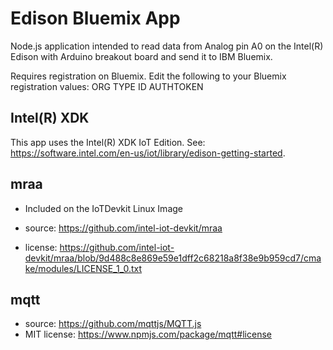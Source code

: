 Edison Bluemix App
============================
Node.js application intended to read data from Analog pin A0 on the Intel(R) Edison with Arduino breakout board and send it to IBM Bluemix.

Requires registration on Bluemix. Edit the following to your Bluemix registration values:
ORG
TYPE
ID
AUTHTOKEN

Intel(R) XDK 
-------------------------------------------
This app uses the Intel(R) XDK IoT Edition. 
See: https://software.intel.com/en-us/iot/library/edison-getting-started.

mraa
--------------------------------------------
* Included on the IoTDevkit Linux Image 

* source:  https://github.com/intel-iot-devkit/mraa
* license:  https://github.com/intel-iot-devkit/mraa/blob/9d488c8e869e59e1dff2c68218a8f38e9b959cd7/cmake/modules/LICENSE_1_0.txt

mqtt
--------------------------------------------
* source:  https://github.com/mqttjs/MQTT.js
* MIT license:  https://www.npmjs.com/package/mqtt#license